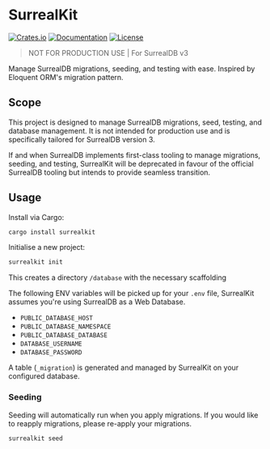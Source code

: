 # SurrealKit

[![Crates.io](https://img.shields.io/crates/v/surrealkit.svg)](https://crates.io/crates/surrealkit) [![Documentation](https://docs.rs/surrealkit/badge.svg)](https://docs.rs/surrealkit)
[![License](https://img.shields.io/badge/license-Unlicense-blue.svg)](https://unlicense.org/)

> NOT FOR PRODUCTION USE | For SurrealDB v3

Manage SurrealDB migrations, seeding, and testing with ease. Inspired by Eloquent ORM's migration pattern.

## Scope

This project is designed to manage SurrealDB migrations, seed, testing, and database management. It is not intended for production use and is specifically tailored for SurrealDB version 3.

If and when SurrealDB implements first-class tooling to manage migrations, seeding, and testing, SurrealKit will be deprecated in favour of the official SurrealDB tooling but intends to provide seamless transition.

## Usage

Install via Cargo:

```sh
cargo install surrealkit
```

Initialise a new project:

```sh
surrealkit init
```

This creates a directory `/database` with the necessary scaffolding

The following ENV variables will be picked up for your `.env` file, SurrealKit assumes you're using SurrealDB as a Web Database.

- `PUBLIC_DATABASE_HOST`
- `PUBLIC_DATABASE_NAMESPACE`
- `PUBLIC_DATABASE_DATABASE`
- `DATABASE_USERNAME`
- `DATABASE_PASSWORD`

A table (`_migration`) is generated and managed by SurrealKit on your configured database.

### Seeding

Seeding will automatically run when you apply migrations. If you would like to reapply migrations, please re-apply your migrations.

```sh
surrealkit seed
```
